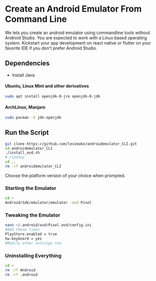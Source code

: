 # Create an Android Emulator From Command Line

We lets you create an android emulator using commandline tools without Android Studio. You are expected to work with a Linux based operating system. Kickstart your app development on react native or flutter on your favorite IDE if you don't prefer Android Studio.

## Dependencies
- Install Java
#### Ubuntu, Linux Mint and other derivatives
```sh
sudo apt install openjdk-8-jre openjdk-8-jdk
```
#### ArchLinux, Manjaro
```sh
sudo pacman -S jdk-openjdk
```
  
## Run the Script
```sh
git clone https://github.com/levimake/androidemulator_CLI.git
cd androidemulator_CLI
./install_avd.sh
# cleanup
cd ..
rm -rf androidemulator_CLI
```


Choose the platform version of your choice when prompted.

### Starting the Emulator
```sh
cd ~
Android/Sdk/emulator/emulator -avd Pixel
```

### Tweaking the Emulator
```sh
nano ~/.android/avd/Pixel.avd/config.ini
#Add these lines
PlayStore.enabled = true
hw.keyboard = yes
#Modify other settings too
```

### Uninstalling Everything
```sh
cd ~
rm -rf Android
rm -rf .android
```

